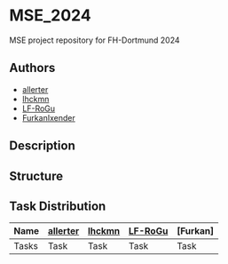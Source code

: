 # MSE_2024
MSE project repository for FH-Dortmund 2024

## Authors
- [allerter](https://github.com/allerter)
- [lhckmn](https://github.com/lhckmn)
- [LF-RoGu](https://github.com/LF-RoGu)
- [FurkanIxender](https://github.com/FurkanIxender)

## Description

## Structure

## Task Distribution
| Name  	| [allerter](https://github.com/allerter)                                     	| [lhckmn](https://github.com/lhckmn)                                     	| [LF-RoGu](https://github.com/LF-RoGu)                                                         	| [Furkan]                     	|
|-------	|--------------------------------------------------	|------------------------------------------------------	|------------------------------------------------------------------------------------------	|----------------------------------------	|
| Tasks 	| Task	| Task	| Task | Task	|
